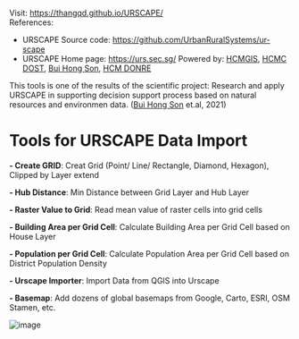 Visit: https://thangqd.github.io/URSCAPE/ <br />
References:<br />
- URSCAPE Source code: https://github.com/UrbanRuralSystems/ur-scape
- URSCAPE Home page: https://urs.sec.sg/
Powered by: [HCMGIS](https://hcmgis.vn/), [HCMC DOST](https://dost.hochiminhcity.gov.vn/), [Bui Hong Son](https://www.facebook.com/SHON.OGC), [HCM DONRE](http://www.donre.hochiminhcity.gov.vn/)

This tools is one of the results of the scientific project: Research and apply URSCAPE in supporting decision support process based on natural resources and environmen data. ([Bui Hong Son](https://www.facebook.com/SHON.OGC) et.al, 2021)


# Tools for URSCAPE Data Import

**- Create GRID**: Creat Grid (Point/ Line/ Rectangle, Diamond, Hexagon), Clipped by Layer extend 


**- Hub Distance**: Min Distance between Grid Layer and Hub Layer 


**- Raster Value to Grid**: Read mean value of raster cells into grid cells 


**- Building Area per Grid Cell**: Calculate Building Area per Grid Cell based on House Layer 


**- Population per Grid Cell**: Calculate Population Area per Grid Cell based on District Population Density 


**- Urscape Importer**: Import Data from QGIS into Urscape


**- Basemap**: Add dozens of global basemaps from Google, Carto, ESRI, OSM Stamen, etc.

![image](https://user-images.githubusercontent.com/1776420/135017261-ae9c63a2-3e35-4003-baca-cb725533d61d.png)


